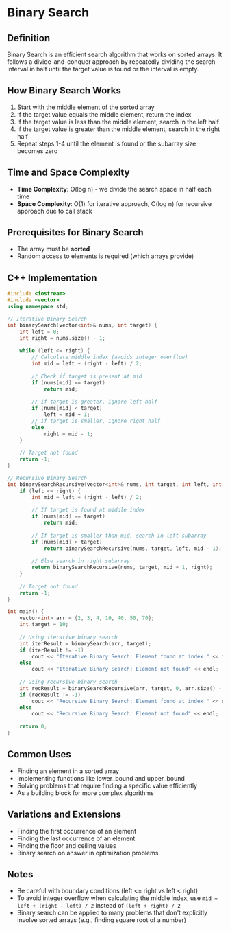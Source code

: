 # Binary Search

## Definition
Binary Search is an efficient search algorithm that works on sorted arrays. It follows a divide-and-conquer approach by repeatedly dividing the search interval in half until the target value is found or the interval is empty.

## How Binary Search Works
1. Start with the middle element of the sorted array
2. If the target value equals the middle element, return the index
3. If the target value is less than the middle element, search in the left half
4. If the target value is greater than the middle element, search in the right half
5. Repeat steps 1-4 until the element is found or the subarray size becomes zero

## Time and Space Complexity
- **Time Complexity**: O(log n) - we divide the search space in half each time
- **Space Complexity**: O(1) for iterative approach, O(log n) for recursive approach due to call stack

## Prerequisites for Binary Search
- The array must be **sorted**
- Random access to elements is required (which arrays provide)

## C++ Implementation

```cpp
#include <iostream>
#include <vector>
using namespace std;

// Iterative Binary Search
int binarySearch(vector<int>& nums, int target) {
    int left = 0;
    int right = nums.size() - 1;
    
    while (left <= right) {
        // Calculate middle index (avoids integer overflow)
        int mid = left + (right - left) / 2;
        
        // Check if target is present at mid
        if (nums[mid] == target)
            return mid;
        
        // If target is greater, ignore left half
        if (nums[mid] < target)
            left = mid + 1;
        // If target is smaller, ignore right half
        else
            right = mid - 1;
    }
    
    // Target not found
    return -1;
}

// Recursive Binary Search
int binarySearchRecursive(vector<int>& nums, int target, int left, int right) {
    if (left <= right) {
        int mid = left + (right - left) / 2;
        
        // If target is found at middle index
        if (nums[mid] == target)
            return mid;
        
        // If target is smaller than mid, search in left subarray
        if (nums[mid] > target)
            return binarySearchRecursive(nums, target, left, mid - 1);
        
        // Else search in right subarray
        return binarySearchRecursive(nums, target, mid + 1, right);
    }
    
    // Target not found
    return -1;
}

int main() {
    vector<int> arr = {2, 3, 4, 10, 40, 50, 70};
    int target = 10;
    
    // Using iterative binary search
    int iterResult = binarySearch(arr, target);
    if (iterResult != -1)
        cout << "Iterative Binary Search: Element found at index " << iterResult << endl;
    else
        cout << "Iterative Binary Search: Element not found" << endl;
    
    // Using recursive binary search
    int recResult = binarySearchRecursive(arr, target, 0, arr.size() - 1);
    if (recResult != -1)
        cout << "Recursive Binary Search: Element found at index " << recResult << endl;
    else
        cout << "Recursive Binary Search: Element not found" << endl;
    
    return 0;
}
```

## Common Uses
- Finding an element in a sorted array
- Implementing functions like lower_bound and upper_bound
- Solving problems that require finding a specific value efficiently
- As a building block for more complex algorithms

## Variations and Extensions
- Finding the first occurrence of an element
- Finding the last occurrence of an element
- Finding the floor and ceiling values
- Binary search on answer in optimization problems

## Notes
- Be careful with boundary conditions (left <= right vs left < right)
- To avoid integer overflow when calculating the middle index, use `mid = left + (right - left) / 2` instead of `(left + right) / 2`
- Binary search can be applied to many problems that don't explicitly involve sorted arrays (e.g., finding square root of a number)
